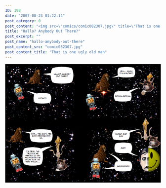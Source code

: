 ```yaml
---
ID: 198
date: "2007-08-23 01:22:14"
post_category: 0
post_content: "<img src=\"comics/comic082307.jpg\" title=\"That is one ugly old man\" />"
title: "Hallo? Anybody Out There?"
post_excerpt: ""
post_name: "hallo-anybody-out-there"
post_content_src: "comic082307.jpg"
post_content_title: "That is one ugly old man"
---
```



[![That is one ugly old man](/comics-hi-res/comic082307.jpg)](/comics-hi-res/comic082307.jpg "That is one ugly old man")
